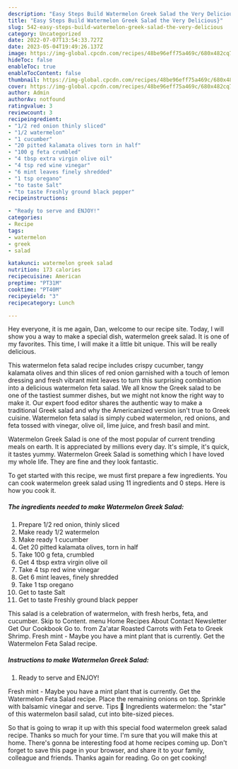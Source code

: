 ```yaml
---
description: "Easy Steps Build Watermelon Greek Salad the Very Delicious}"
title: "Easy Steps Build Watermelon Greek Salad the Very Delicious}"
slug: 542-easy-steps-build-watermelon-greek-salad-the-very-delicious
category: Uncategorized
date: 2022-07-07T13:54:33.727Z
date: 2023-05-04T19:49:26.137Z
image: https://img-global.cpcdn.com/recipes/48be96eff75a469c/680x482cq70/watermelon-greek-salad-recipe-main-photo.jpg
hideToc: false
enableToc: true
enableTocContent: false
thumbnail: https://img-global.cpcdn.com/recipes/48be96eff75a469c/680x482cq70/watermelon-greek-salad-recipe-main-photo.jpg
cover: https://img-global.cpcdn.com/recipes/48be96eff75a469c/680x482cq70/watermelon-greek-salad-recipe-main-photo.jpg
author: Admin
authorAv: notfound
ratingvalue: 3
reviewcount: 3
recipeingredient:
- "1/2 red onion thinly sliced"
- "1/2 watermelon"
- "1 cucumber"
- "20 pitted kalamata olives torn in half"
- "100 g feta crumbled"
- "4 tbsp extra virgin olive oil"
- "4 tsp red wine vinegar"
- "6 mint leaves finely shredded"
- "1 tsp oregano"
- "to taste Salt"
- "to taste Freshly ground black pepper"
recipeinstructions:

- "Ready to serve and ENJOY!"
categories:
- Recipe
tags:
- watermelon
- greek
- salad

katakunci: watermelon greek salad 
nutrition: 173 calories
recipecuisine: American
preptime: "PT31M"
cooktime: "PT40M"
recipeyield: "3"
recipecategory: Lunch

---
```



Hey everyone, it is me again, Dan, welcome to our recipe site. Today, I will show you a way to make a special dish, watermelon greek salad. It is one of my favorites. This time, I will make it a little bit unique. This will be really delicious.

This watermelon feta salad recipe includes crispy cucumber, tangy kalamata olives and thin slices of red onion garnished with a touch of lemon dressing and fresh vibrant mint leaves to turn this surprising combination into a delicious watermelon feta salad. We all know the Greek salad to be one of the tastiest summer dishes, but we might not know the right way to make it. Our expert food editor shares the authentic way to make a traditional Greek salad and why the Americanized version isn&#39;t true to Greek cuisine. Watermelon feta salad is simply cubed watermelon, red onions, and feta tossed with vinegar, olive oil, lime juice, and fresh basil and mint.

Watermelon Greek Salad is one of the most popular of current trending meals on earth. It is appreciated by millions every day. It's simple, it's quick, it tastes yummy. Watermelon Greek Salad is something which I have loved my whole life. They are fine and they look fantastic.


To get started with this recipe, we must first prepare a few ingredients. You can cook watermelon greek salad using 11 ingredients and 0 steps. Here is how you cook it.

<!--inarticleads1-->

##### The ingredients needed to make Watermelon Greek Salad:

1. Prepare 1/2 red onion, thinly sliced
1. Make ready 1/2 watermelon
1. Make ready 1 cucumber
1. Get 20 pitted kalamata olives, torn in half
1. Take 100 g feta, crumbled
1. Get 4 tbsp extra virgin olive oil
1. Take 4 tsp red wine vinegar
1. Get 6 mint leaves, finely shredded
1. Take 1 tsp oregano
1. Get to taste Salt
1. Get to taste Freshly ground black pepper


This salad is a celebration of watermelon, with fresh herbs, feta, and cucumber. Skip to Content. menu Home Recipes About Contact Newsletter Get Our Cookbook Go to. from Za&#39;atar Roasted Carrots with Feta to Greek Shrimp. Fresh mint - Maybe you have a mint plant that is currently. Get the Watermelon Feta Salad recipe. 

<!--inarticleads2-->

##### Instructions to make Watermelon Greek Salad:


1. Ready to serve and ENJOY!

Fresh mint - Maybe you have a mint plant that is currently. Get the Watermelon Feta Salad recipe. Place the remaining onions on top. Sprinkle with balsamic vinegar and serve. Tips 🛒 Ingredients watermelon: the &#34;star&#34; of this watermelon basil salad, cut into bite-sized pieces. 

So that is going to wrap it up with this special food watermelon greek salad recipe. Thanks so much for your time. I'm sure that you will make this at home. There's gonna be interesting food at home recipes coming up. Don't forget to save this page in your browser, and share it to your family, colleague and friends. Thanks again for reading. Go on get cooking!
